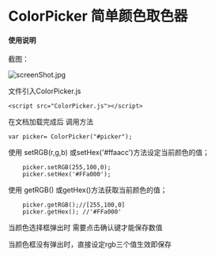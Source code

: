 # ColorPicker 简单颜色取色器

#### 使用说明

截图：

![screenShot.jpg](https://s2.ax1x.com/2019/06/11/VgXy3n.jpg)

文件引入ColorPicker.js

`<script src="ColorPicker.js"></script>`

在文档加载完成后 调用方法

`var picker= ColorPicker("#picker");`

使用 setRGB(r,g,b) 或setHex('#ffaacc')方法设定当前颜色的值；

```
    picker.setRGB(255,100,0);
    picker.setHex('#FFa000');
```


使用 getRGB() 或getHex()方法获取当前颜色的值；

```
    picker.getRGB();//[255,100,0]
    picker.getHex(); //'#FFa000'
```
当颜色选择框弹出时 需要点击确认键才能保存数值

当颜色框没有弹出时，直接设定rgb三个值生效即保存